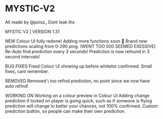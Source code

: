 # MYSTIC-V2
All made by @poisz_
Dont leak thx

MYSTIC V2 | VERSION 1.31

NEW
Colour UI fully redone! Adding more functions soon 👀
Brand new predictions scaling from 0-290 ping. (WENT TOO 500 SEEMED EXESSIVE)
Re-Auto find prediction every 3 seconds! Prediction is now refound in 3 second intervals!


BUG FIXES
Fixed Colour UI showing up before whitelist confirmed.
Small fixes, cant remember.

REMOVED
Removed \ too refind prediction, no point since we now have auto refind!

WORKING ON
Working on a colour preview in Colour UI
Adding change prediction if locked on player is going quick, such as if someone is flying prediction will change to better your chances, not 100% confirmed.
Custom prediction button, so people can make their own prediction.
